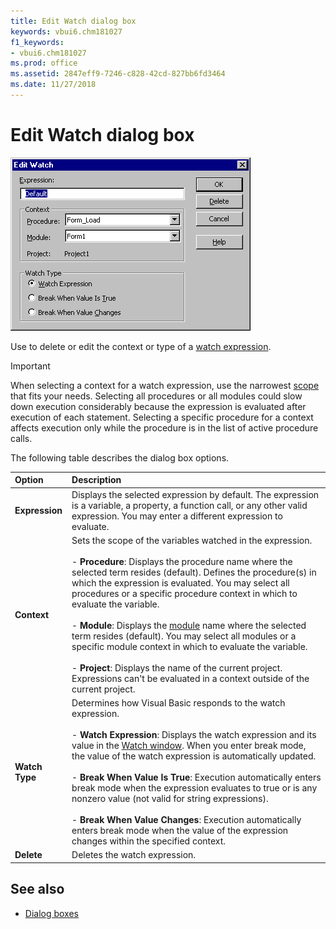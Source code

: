 ```yaml
---
title: Edit Watch dialog box
keywords: vbui6.chm181027
f1_keywords:
- vbui6.chm181027
ms.prod: office
ms.assetid: 2847eff9-7246-c828-42cd-827bb6fd3464
ms.date: 11/27/2018
---
```



# Edit Watch dialog box

![Edit watch dialog box](../../../images/editwtch_ZA01201603.gif)

Use to delete or edit the context or type of a [watch expression](../../Glossary/vbe-glossary.md#watch-expression).

> [!IMPORTANT] 
> When selecting a context for a watch expression, use the narrowest [scope](../../Glossary/vbe-glossary.md#scope) that fits your needs. Selecting all procedures or all modules could slow down execution considerably because the expression is evaluated after execution of each statement. Selecting a specific procedure for a context affects execution only while the procedure is in the list of active procedure calls.

The following table describes the dialog box options.

|Option|Description|
|:-----|:----------|
|**Expression**|Displays the selected expression by default. The expression is a variable, a property, a function call, or any other valid expression. You may enter a different expression to evaluate.|
|**Context**|Sets the scope of the variables watched in the expression.<br/><br/>- **Procedure**: Displays the procedure name where the selected term resides (default). Defines the procedure(s) in which the expression is evaluated. You may select all procedures or a specific procedure context in which to evaluate the variable.<br/><br/>- **Module**: Displays the [module](../../Glossary/vbe-glossary.md#module) name where the selected term resides (default). You may select all modules or a specific module context in which to evaluate the variable.<br/><br/>- **Project**: Displays the name of the current project. Expressions can't be evaluated in a context outside of the current project.|
|**Watch Type**|Determines how Visual Basic responds to the watch expression.<br/><br/>- **Watch Expression**: Displays the watch expression and its value in the [Watch window](watch-window.md). When you enter break mode, the value of the watch expression is automatically updated.<br/><br/>- **Break When Value Is True**: Execution automatically enters break mode when the expression evaluates to true or is any nonzero value (not valid for string expressions).<br/><br/>- **Break When Value Changes**: Execution automatically enters break mode when the value of the expression changes within the specified context.|  
|**Delete**|Deletes the watch expression.|


## See also

- [Dialog boxes](../dialog-boxes.md)